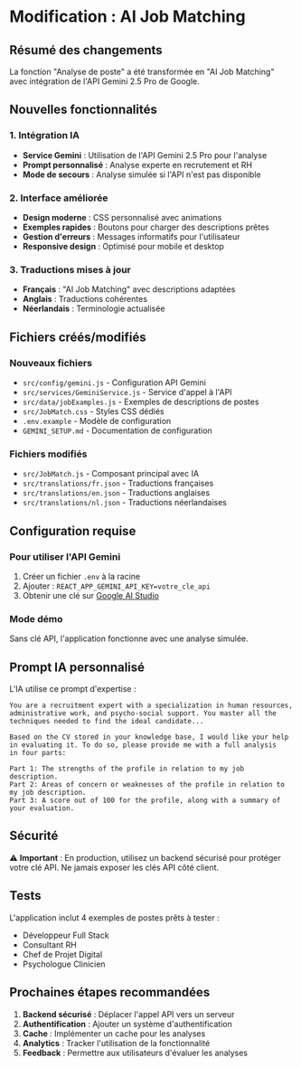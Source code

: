 # Modification : AI Job Matching

## Résumé des changements

La fonction "Analyse de poste" a été transformée en "AI Job Matching" avec intégration de l'API Gemini 2.5 Pro de Google.

## Nouvelles fonctionnalités

### 1. Intégration IA
- **Service Gemini** : Utilisation de l'API Gemini 2.5 Pro pour l'analyse
- **Prompt personnalisé** : Analyse experte en recrutement et RH
- **Mode de secours** : Analyse simulée si l'API n'est pas disponible

### 2. Interface améliorée
- **Design moderne** : CSS personnalisé avec animations
- **Exemples rapides** : Boutons pour charger des descriptions prêtes
- **Gestion d'erreurs** : Messages informatifs pour l'utilisateur
- **Responsive design** : Optimisé pour mobile et desktop

### 3. Traductions mises à jour
- **Français** : "AI Job Matching" avec descriptions adaptées
- **Anglais** : Traductions cohérentes
- **Néerlandais** : Terminologie actualisée

## Fichiers créés/modifiés

### Nouveaux fichiers
- `src/config/gemini.js` - Configuration API Gemini
- `src/services/GeminiService.js` - Service d'appel à l'API
- `src/data/jobExamples.js` - Exemples de descriptions de postes
- `src/JobMatch.css` - Styles CSS dédiés
- `.env.example` - Modèle de configuration
- `GEMINI_SETUP.md` - Documentation de configuration

### Fichiers modifiés
- `src/JobMatch.js` - Composant principal avec IA
- `src/translations/fr.json` - Traductions françaises
- `src/translations/en.json` - Traductions anglaises  
- `src/translations/nl.json` - Traductions néerlandaises

## Configuration requise

### Pour utiliser l'API Gemini
1. Créer un fichier `.env` à la racine
2. Ajouter : `REACT_APP_GEMINI_API_KEY=votre_cle_api`
3. Obtenir une clé sur [Google AI Studio](https://makersuite.google.com/app/apikey)

### Mode démo
Sans clé API, l'application fonctionne avec une analyse simulée.

## Prompt IA personnalisé

L'IA utilise ce prompt d'expertise :

```
You are a recruitment expert with a specialization in human resources, 
administrative work, and psycho-social support. You master all the 
techniques needed to find the ideal candidate...

Based on the CV stored in your knowledge base, I would like your help 
in evaluating it. To do so, please provide me with a full analysis 
in four parts:

Part 1: The strengths of the profile in relation to my job description.
Part 2: Areas of concern or weaknesses of the profile in relation to my job description.
Part 3: A score out of 100 for the profile, along with a summary of your evaluation.
```

## Sécurité

⚠️ **Important** : En production, utilisez un backend sécurisé pour protéger votre clé API. Ne jamais exposer les clés API côté client.

## Tests

L'application inclut 4 exemples de postes prêts à tester :
- Développeur Full Stack
- Consultant RH  
- Chef de Projet Digital
- Psychologue Clinicien

## Prochaines étapes recommandées

1. **Backend sécurisé** : Déplacer l'appel API vers un serveur
2. **Authentification** : Ajouter un système d'authentification
3. **Cache** : Implémenter un cache pour les analyses
4. **Analytics** : Tracker l'utilisation de la fonctionnalité
5. **Feedback** : Permettre aux utilisateurs d'évaluer les analyses

